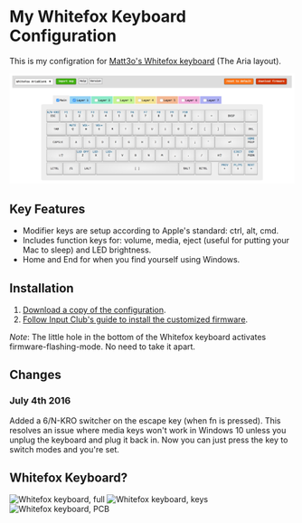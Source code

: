 # My Whitefox Keyboard Configuration

This is my configration for [Matt3o's Whitefox keyboard](https://input.club/whitefox) (The Aria layout).

![macOS compatible configuration for the Whitefox keyboard](https://raw.githubusercontent.com/thetemplateblog/Whitefox-keyboard-macOS-configuration/master/assets/configuration.jpg)

## Key Features

* Modifier keys are setup according to Apple's standard: ctrl, alt, cmd.
* Includes function keys for: volume, media, eject (useful for putting your Mac to sleep) and LED brightness.
* Home and End for when you find yourself using Windows.

## Installation

1. [Download a copy of the configuration](https://github.com/thetemplateblog/Whitefox-keyboard-macOS-configuration/archive/master.zip).
2. [Follow Input Club's guide to install the customized firmware](https://input.club/configurator-setup).

_Note_: The little hole in the bottom of the Whitefox keyboard activates firmware-flashing-mode. No need to take it apart.

## Changes

### July 4th 2016

Added a 6/N-KRO switcher on the escape key (when fn is pressed). This resolves an issue where media keys won't work in Windows 10 unless you unplug the keyboard and plug it back in. Now you can just press the key to switch modes and you're set.

## Whitefox Keyboard?

![Whitefox keyboard, full](https://raw.githubusercontent.com/thetemplateblog/Whitefox-keyboard-macOS-configuration/master/assets/whitefox1.jpg)
![Whitefox keyboard, keys](https://raw.githubusercontent.com/thetemplateblog/Whitefox-keyboard-macOS-configuration/master/assets/whitefox2.jpg)
![Whitefox keyboard, PCB](https://raw.githubusercontent.com/thetemplateblog/Whitefox-keyboard-macOS-configuration/master/assets/whitefox3.jpg)
